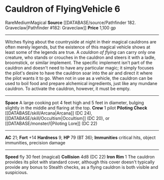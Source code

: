 ﻿---
ac: '21'
burrow_speed: null
climb_speed: null
fly_speed: '30'
fortitude: '+14'
hardness: '9'
hp: '79'
id: '53'
item_category: Vehicles
land_speed: null
level: '6'
max_speed: '30'
name: Cauldron of Flying
price: 1,100 gp
rarity: Rare
reflex: null
resistance: null
rus_type_level: null
school: null
size: Medium
source: '[[DATABASE/source/Pathfinder 182. Graveclaw|Pathfinder #182: Graveclaw]]'
swim_speed: null
trait:
- '[[DATABASE/trait/Magical|Magical]]'
- '[[DATABASE/trait/Rare|Rare]]'
type: Vehicle

---
# Cauldron of Flying<span class="item-type">Vehicle 6</span>

<span class="trait-rare item-trait">Rare</span><span class="trait-size item-trait">Medium</span><span class="item-trait">Magical</span>
**Source** [[DATABASE/source/Pathfinder 182. Graveclaw|Pathfinder #182: Graveclaw]]
**Price** 1,100 gp

---
Witches flying about the countryside at night in their magical cauldrons are often merely legends, but the existence of this magical vehicle shows at least some of the legends are true.
 A _cauldron of flying_ can carry only one creature, who stands or crouches in the cauldron and steers it with a ladle, broomstick, or similar implement. The specific implement isn't part of the cauldron and doesn't need to have any particular magic; it simply focuses the pilot's desire to have the cauldron soar into the air and direct it where the pilot wants it to go.
 When not in use as a vehicle, the cauldron can be used to boil food and prepare alchemical ingredients, just like any mundane cauldron. To activate the cauldron, however, it must be empty.

---
**Space** A large cooking pot 4 feet high and 5 feet in diameter, bulging slightly in the middle and flaring at the top.
**Crew** 1 pilot
**Piloting Check** [[DATABASE/skill/Arcana|Arcana]] (DC 24), [[DATABASE/skill/Occultism|Occultism]] (DC 20), or [[DATABASE/monster/I|Piloting Lore]] (DC 22)

---
**AC** 21; **Fort** +14
**Hardness** 9, **HP** 79 (BT 36); **Immunities** critical hits, object immunities, precision damage

---
**Speed** fly 30 feet (magical)
**Collision** 4d8 (DC 22)
**Iron Rim** <span class="action-icon">1</span> The cauldron provides its pilot with standard cover, although this cover doesn't typically provide any bonus to Stealth checks, as a flying cauldron is both visible and suspicious.